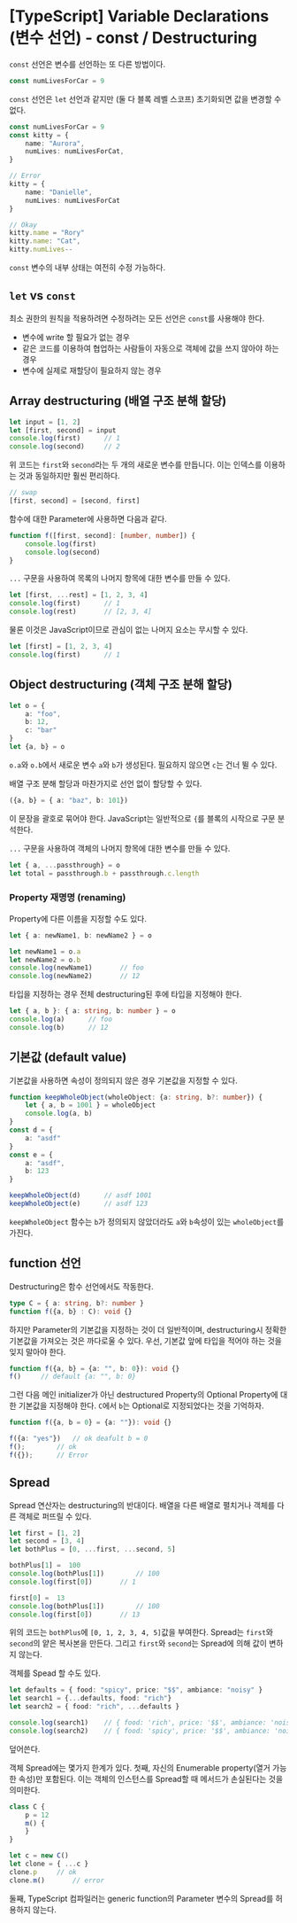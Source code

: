 # [TypeScript] Variable Declarations (변수 선언) - const / Destructuring

`const` 선언은 변수를 선언하는 또 다른 방법이다.

```ts
const numLivesForCar = 9
```
`const` 선언은 `let` 선언과 같지만 (둘 다 블록 레벨 스코프) 초기화되면 값을 변경할 수 없다.

```ts
const numLivesForCar = 9
const kitty = {
	name: "Aurora",
	numLives: numLivesForCat,
}

// Error
kitty = {
	name: "Danielle",
	numLives: numLivesForCat
}

// Okay
kitty.name = "Rory"
kitty.name: "Cat",
kitty.numLives--
```
`const` 변수의 내부 상태는 여전히 수정 가능하다.

## `let` vs `const`

최소 권한의 원칙을 적용하려면 수정하려는 모든 선언은 `const`를 사용해야 한다.
- 변수에 write 할 필요가 없는 경우
- 같은 코드를 이용하여 협업하는 사람들이 자동으로 객체에 값을 쓰지 않아야 하는 경우
- 변수에 실제로 재할당이 필요하지 않는 경우


## Array destructuring (배열 구조 분해 할당)

```ts
let input = [1, 2]
let [first, second] = input
console.log(first)		// 1
console.log(second)		// 2
```
위 코드는 `first`와 `second`라는 두 개의 새로운 변수를 만듭니다.
이는 인덱스를 이용하는 것과 동일하지만 훨씬 편리하다.

```ts
// swap
[first, second] = [second, first]
```

함수에 대한 Parameter에 사용하면 다음과 같다.
```ts
function f([first, second]: [number, number]) {
	console.log(first)
	console.log(second)
}
```

`...` 구문을 사용하여 목록의 나머지 항목에 대한 변수를 만들 수 있다.
```ts
let [first, ...rest] = [1, 2, 3, 4]
console.log(first)		// 1
console.log(rest)		// [2, 3, 4]
```

물론 이것은 JavaScript이므로 관심이 없는 나머지 요소는 무시할 수 있다.
```ts
let [first] = [1, 2, 3, 4]
console.log(first)		// 1
```

## Object destructuring (객체 구조 분해 할당)

```ts
let o = {
	a: "foo",
	b: 12,
	c: "bar"
}
let {a, b} = o
```
`o.a`와 `o.b`에서 새로운 변수 `a`와 `b`가 생성된다.
필요하지 않으면 `c`는 건너 뛸 수 있다.

배열 구조 분해 할당과 마찬가지로 선언 없이 할당할 수 있다.
```ts
({a, b} = { a: "baz", b: 101})
```
이 문장을 괄호로 묶어야 한다. JavaScript는 일반적으로 `{`를 블록의 시작으로 구문 분석한다.

`...` 구문을 사용하여 객체의 나머지 항목에 대한 변수를 만들 수 있다.

```ts
let { a, ...passthrough} = o
let total = passthrough.b + passthrough.c.length
```

### Property 재명명 (renaming)

Property에 다른 이름을 지정할 수도 있다.
```ts
let { a: newName1, b: newName2 } = o
```
```ts
let newName1 = o.a
let newName2 = o.b
console.log(newName1)		// foo
console.log(newName2)		// 12
```
타입을 지정하는 경우 전체 destructuring된 후에 타입을 지정해야 한다.
```ts
let { a, b }: { a: string, b: number } = o
console.log(a)		// foo
console.log(b)		// 12
```

## 기본값 (default value)

기본값을 사용하면 속성이 정의되지 않은 경우 기본값을 지정할 수 있다.
```ts
function keepWholeObject(wholeObject: {a: string, b?: number}) {
	let { a, b = 1001 } = wholeObject
	console.log(a, b)
}
const d = {
	a: "asdf"
}
const e = {
	a: "asdf",
	b: 123
}

keepWholeObject(d)		// asdf 1001
keepWholeObject(e)		// asdf 123
```
`keepWholeObject` 함수는 `b`가 정의되지 않았더라도 `a`와 `b`속성이 있는 `wholeObject`를 가진다.

## function 선언

Destructuring은 함수 선언에서도 작동한다.
```ts
type C = { a: string, b?: number }
function f({a, b} : C): void {}
```
하지만 Parameter의 기본값을 지정하는 것이 더 일반적이며, destructuring시 정확한 기본값을 가져오는 것은 까다로울 수 있다.
우선, 기본값 앞에 타입을 적어야 하는 것을 잊지 말아야 한다.
```ts
function f({a, b} = {a: "", b: 0}): void {}
f()		// default {a: "", b: 0}
```
그런 다음 메인 initializer가 아닌 destructured Property의 Optional Property에 대한 기본값을 지정해야 한다.
`C`에서 `b`는 Optional로 지정되었다는 것을 기억하자.
```ts
function f({a, b = 0} = {a: ""}): void {}

f({a: "yes"})	// ok deafult b = 0
f(); 		// ok
f({});		// Error
```

## Spread

Spread 연산자는 destructuring의 반대이다.
배열을 다른 배열로 펼치거나 객체를 다른 객체로 퍼뜨릴 수 있다.
```ts
let first = [1, 2]
let second = [3, 4]
let bothPlus = [0, ...first, ...second, 5]

bothPlus[1] =  100
console.log(bothPlus[1])		// 100
console.log(first[0])		// 1

first[0] =  13
console.log(bothPlus[1])		// 100
console.log(first[0])		// 13
```
위의 코드는 `bothPlus`에 `[0, 1, 2, 3, 4, 5]`값을 부여한다.
Spread는 `first`와 `second`의 얕은 복사본을 만든다.
그리고 `first`와 `second`는 Spread에 의해 값이 변하지 않는다.

객체를 Spead 할 수도 있다.
```ts
let defaults = { food: "spicy", price: "$$", ambiance: "noisy" }
let search1 = {...defaults, food: "rich"}
let search2 = { food: "rich", ...defaults }

console.log(search1)	// { food: 'rich', price: '$$', ambiance: 'noisy' }
console.log(search2)	// { food: 'spicy', price: '$$', ambiance: 'noisy' }
```
덮어쓴다.

객체 Spread에는 몇가지 한계가 있다.
첫째, 자신의 Enumerable property(열거 가능한 속성)만 포함된다.
이는 객체의 인스턴스를 Spread할 때 메서드가 손실된다는 것을 의미한다.
```ts
class C {
	p = 12
	m() {
	}
}

let c = new C()
let clone = { ...c }
clone.p		// ok
clone.m()		// error
```

둘째, TypeScript 컴파일러는 generic function의 Parameter 변수의 Spread를 허용하지 않는다.